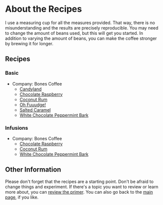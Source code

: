 # About the Recipes
I use a measuring cup for all the measures provided. That way, there is no misunderstanding and the results are precisely reproducible. You may need to change the amount of beans used, but this will get you started. In addition to varying the amount of beans, you can make the coffee stronger by brewing it for longer.

## Recipes
### Basic
  * Company: Bones Coffee
    * [Candyland](https://github.umn.edu/cdsmith/cold-brew-coffee/blob/master/recipes/bones/CANDYLAND.md)
    * [Chocolate Raspberry](https://github.umn.edu/cdsmith/cold-brew-coffee/blob/master/recipes/bones/CHOCOLATE_RASPBERRY.md)
    * [Coconut Rum](https://github.umn.edu/cdsmith/cold-brew-coffee/blob/master/recipes/bones/COCONUT_RUM.md)
    * [Oh Fuuudge!](https://github.umn.edu/cdsmith/cold-brew-coffee/blob/master/recipes/bones/OH_FUDGE.md)
    * [Salted Caramel](https://github.umn.edu/cdsmith/cold-brew-coffee/blob/master/recipes/bones/SALTED_CARAMEL.md)
    * [White Chocolate Peppermint Bark](https://github.umn.edu/cdsmith/cold-brew-coffee/blob/master/recipes/bones/WHITE_CHOCOLATE_PEPPERMINT_BARK.md)
  
### Infusions
  * Company: Bones Coffee
    * [Chocolate Raspberry](https://github.umn.edu/cdsmith/cold-brew-coffee/blob/master/recipes/bones/infusions/CHOCOLATE_RASPBERRY.md)
    * [Coconut Rum](https://github.umn.edu/cdsmith/cold-brew-coffee/blob/master/recipes/bones/infusions/COCONUT_RUM.md)
    * [White Chocolate Peppermint Bark](https://github.umn.edu/cdsmith/cold-brew-coffee/blob/master/recipes/bones/infusions/WHITE_CHOCOLATE_PEPPERMINT_BARK.md)

## Other Information
Please don't forget that the recipes are a starting point. Don't be afraid to change things and experiment. If there's a topic you want to review or learn more about, you can [review the primer](https://github.umn.edu/cdsmith/cold-brew-coffee/blob/master/primer/README.md). You can also go back to the [main page](https://github.umn.edu/cdsmith/cold-brew-coffee/blob/master/README.md), if you like.
